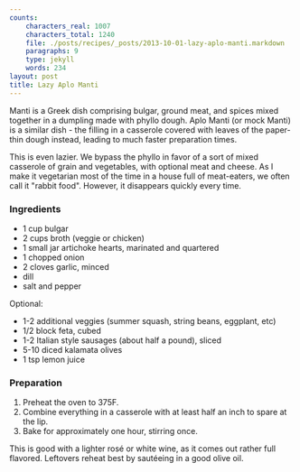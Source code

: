 ```yaml
---
counts:
    characters_real: 1007
    characters_total: 1240
    file: ./posts/recipes/_posts/2013-10-01-lazy-aplo-manti.markdown
    paragraphs: 9
    type: jekyll
    words: 234
layout: post
title: Lazy Aplo Manti
---
```


Manti is a Greek dish comprising bulgar, ground meat, and spices mixed together
in a dumpling made with phyllo dough.  Aplo Manti (or mock Manti) is a similar
dish - the filling in a casserole covered with leaves of the paper-thin dough
instead, leading to much faster preparation times.

This is even lazier.  We bypass the phyllo in favor of a sort of mixed casserole
of grain and vegetables, with optional meat and cheese.  As I make it vegetarian
most of the time in a house full of meat-eaters, we often call it "rabbit food".
However, it disappears quickly every time.

### Ingredients

* 1 cup bulgar
* 2 cups broth (veggie or chicken)
* 1 small jar artichoke hearts, marinated and quartered
* 1 chopped onion
* 2 cloves garlic, minced
* dill
* salt and pepper

Optional:

* 1-2 additional veggies (summer squash, string beans, eggplant, etc)
* 1/2 block feta, cubed
* 1-2 Italian style sausages (about half a pound), sliced
* 5-10 diced kalamata olives
* 1 tsp lemon juice

### Preparation

1. Preheat the oven to 375F.
2. Combine everything in a casserole with at least half an inch to spare at the
   lip.
3. Bake for approximately one hour, stirring once.

This is good with a lighter ros&eacute; or white wine, as it comes out rather
full flavored.  Leftovers reheat best by saut&eacute;eing in a good olive oil.
